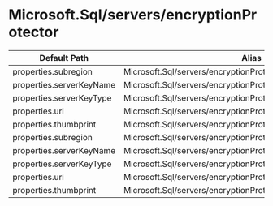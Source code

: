 # Microsoft.Sql/servers/encryptionProtector

| Default Path | Alias |
|---|---|
| properties.subregion | Microsoft.Sql/servers/encryptionProtector/subregion |
| properties.serverKeyName | Microsoft.Sql/servers/encryptionProtector/serverKeyName |
| properties.serverKeyType | Microsoft.Sql/servers/encryptionProtector/serverKeyType |
| properties.uri | Microsoft.Sql/servers/encryptionProtector/uri |
| properties.thumbprint | Microsoft.Sql/servers/encryptionProtector/thumbprint |
| properties.subregion | Microsoft.Sql/servers/encryptionProtector/current.subregion |
| properties.serverKeyName | Microsoft.Sql/servers/encryptionProtector/current.serverKeyName |
| properties.serverKeyType | Microsoft.Sql/servers/encryptionProtector/current.serverKeyType |
| properties.uri | Microsoft.Sql/servers/encryptionProtector/current.uri |
| properties.thumbprint | Microsoft.Sql/servers/encryptionProtector/current.thumbprint |

